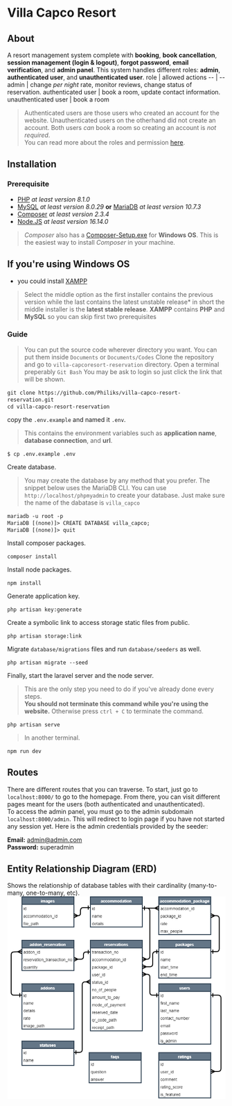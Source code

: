 # Villa Capco Resort
## About
A resort management system complete with **booking**, **book cancellation**, **session management (login & logout)**, **forgot password**, **email verification**, and **admin panel**.
This system handles different roles: **admin**, **authenticated user**, and **unauthenticated user**.
role | allowed actions
-- | --
admin | change *per night* rate, monitor reviews, change status of reservation.
authenticated user | book a room, update contact information.
unauthenticated user | book a room
> Authenticated users are those users who created an account for the website. Unauthenticated users on the otherhand did not create an account. Both users *can* book a room so creating an account is *not required*.<br>
> You can read more about the roles and permission [here](#use-case-diagram).

## Installation
### Prerequisite
- [PHP](https://www.php.net/) *at least version 8.1.0*
- [MySQL](https://www.mysql.com/) *at least version 8.0.29* **or** [MariaDB](https://mariadb.org/) *at least version 10.7.3*
- [Composer](https://getcomposer.org/) *at least version 2.3.4*
- [Node.JS](https://nodejs.org/en/) *at least version 16.14.0*
> *Composer* also has a [Composer-Setup.exe](https://getcomposer.org/Composer-Setup.exe) for **Windows OS**. This is the easiest way to install *Composer* in your machine.
## If you're using Windows OS
- you could install [XAMPP](https://www.apachefriends.org/download.html)
> Select the middle option as the first installer contains the previous version while the last contains the latest unstable release* in short the middle installer is the **latest stable release**.
> **XAMPP** contains **PHP** and **MySQL** so you can skip first two prerequisites

### Guide
> You can put the source code wherever directory you want. You can put them inside `Documents` or `Documents/Codes`
Clone the repository and go to `villa-capcoresort-reservation` directory.
> Open a terminal preperably `Git Bash`
> You may be ask to login so just click the link that will be shown.
```console
git clone https://github.com/Philiks/villa-capco-resort-reservation.git
cd villa-capco-resort-reservation
```
copy the `.env.example` and named it `.env`.
> This contains the environment variables such as **application name**, **database connection**, and **url**.
```console
$ cp .env.example .env
```
Create database.
> You may create the database by any method that you prefer. The snippet below uses the MariaDB CLI.
> You can use `http://localhost/phpmyadmin` to create your database. Just make sure the name of the dabatase is `villa_capco`
```console
mariadb -u root -p
MariaDB [(none)]> CREATE DATABASE villa_capco;
MariaDB [(none)]> quit
```
Install composer packages.
```console
composer install
```
Install node packages.
```console
npm install
```
Generate application key.
```console
php artisan key:generate
```
Create a symbolic link to access storage static files from public.
```console
php artisan storage:link
```
Migrate `database/migrations` files and run `database/seeders` as well.
```console
php artisan migrate --seed
```
Finally, start the laravel server and the node server.
> This are the only step you need to do if you've already done every steps.<br>
> **You should not terminate this command while you're using the website.** Otherwise press `ctrl + C` to terminate the command. 
```console
php artisan serve
```
> In another terminal.
```console
npm run dev
```

## Routes
There are different routes that you can traverse. To start, just go to `localhost:8000/` to go to the homepage. From there, you can visit different pages meant for the users (both authenticated and unauthenticated).<br>
To access the admin panel, you must go to the admin subdomain `localhost:8000/admin`. This will redirect to login page if you have not started any session yet. Here is the admin credentials provided by the seeder:

**Email:** admin@admin.com<br>
**Password:** superadmin

## Entity Relationship Diagram (ERD)
Shows the relationship of database tables with their cardinality (many-to-many, one-to-many, etc).
![erd-diagram](./diagrams/erd.png)
